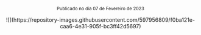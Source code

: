 <p align="center"><sub>Publicado no dia 07 de Fevereiro de 2023</sub></p>
<p align="center">![](https://repository-images.githubusercontent.com/597956809/f0ba121e-caa6-4e31-905f-bc3ff42d5697)</p>
